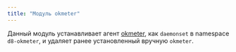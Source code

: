 ```yaml
---
title: "Модуль okmeter"
---
```


Данный модуль устанавливает агент [okmeter](http://okmeter.io), как `daemonset` в namespace `d8-okmeter`, и удаляет ранее установленный вручную `okmeter`.
